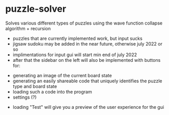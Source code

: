 # puzzle-solver
Solves various different types of puzzles using the wave function collapse algorithm + recursion

 * puzzles that are currently implemented work, but input sucks
 * jigsaw sudoku may be added in the near future, otherwise july 2022 or so
 * implimentations for input gui will start min end of july 2022
 * after that the sidebar on the left will also be implemented with buttons for:
 - generating an image of the current board state
 - generating an easily shareable code that uniquely identifies the puzzle type and board state
 - loading such a code into the program
 - settings (?)
 * loading "Test" will give you a preview of the user experience for the gui
